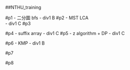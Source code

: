##NTHU_training

#p1 
	- 二分圖 bfs
	- div1 B
#p2
	- MST LCA	
	- div1 C
#p3

#p4
	- suffix array
	- div1 C
#p5
	- z algorithm + DP
	- div1 C

#p6	
	- KMP
	- div1 B

#p7

#p8



